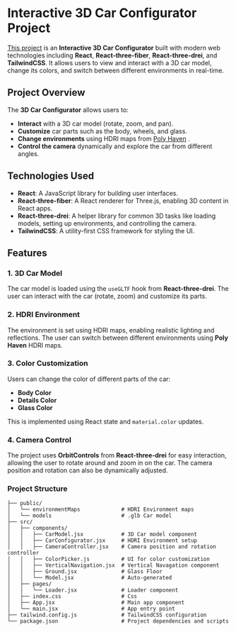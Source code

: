 # Interactive 3D Car Configurator Project

[This project](https://interactive-3d-car-configurator.vercel.app/) is an **Interactive 3D Car Configurator** built with modern web technologies including **React**, **React-three-fiber**, **React-three-drei**, and **TailwindCSS**. It allows users to view and interact with a 3D car model, change its colors, and switch between different environments in real-time.

## Project Overview

The **3D Car Configurator** allows users to:
- **Interact** with a 3D car model (rotate, zoom, and pan).
- **Customize** car parts such as the body, wheels, and glass.
- **Change environments** using HDRI maps from [Poly Haven](https://polyhaven.com) .
- **Control the camera** dynamically and explore the car from different angles.

## Technologies Used

- **React**: A JavaScript library for building user interfaces.
- **React-three-fiber**: A React renderer for Three.js, enabling 3D content in React apps.
- **React-three-drei**: A helper library for common 3D tasks like loading models, setting up environments, and controlling the camera.
- **TailwindCSS**: A utility-first CSS framework for styling the UI.

## Features

### 1. 3D Car Model
The car model is loaded using the `useGLTF` hook from **React-three-drei**. The user can interact with the car (rotate, zoom) and customize its parts.

### 2. HDRI Environment
The environment is set using HDRI maps, enabling realistic lighting and reflections. The user can switch between different environments using **Poly Haven** HDRI maps.

### 3. Color Customization
Users can change the color of different parts of the car:
- **Body Color**
- **Details Color**
- **Glass Color**

This is implemented using React state and `material.color` updates.

### 4. Camera Control
The project uses **OrbitControls** from **React-three-drei** for easy interaction, allowing the user to rotate around and zoom in on the car. The camera position and rotation can also be dynamically adjusted.


### Project Structure

```plaintext
├── public/
│   └── environmentMaps             # HDRI Environment maps
│   └── models                      # .glb Car model
├── src/
│   ├── components/
│   │   ├── CarModel.jsx            # 3D Car model component
│   │   ├── CarConfigurator.jsx     # HDRI Environment setup
│   │   ├── CameraController.jsx    # Camera position and rotation controller
│   │   ├── ColorPicker.js          # UI for color customization
│   │   ├── VerticalNavigation.jsx  # Vertical Navagation component
│   │   ├── Ground.jsx              # Glass Floor
│   │   └── Model.jsx               # Auto-generated
│   ├── pages/
│   │   └── Loader.jsx              # Loader component
│   ├── index.css                   # Css 
│   ├── App.jsx                     # Main app component
│   └── main.jsx                    # App entry point
├── tailwind.config.js              # TailwindCSS configuration
└── package.json                    # Project dependencies and scripts
